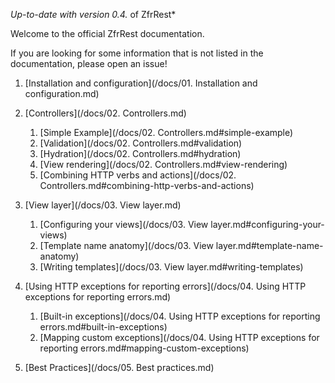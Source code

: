*Up-to-date with version 0.4.* of ZfrRest*

Welcome to the official ZfrRest documentation.

If you are looking for some information that is not listed in the documentation, please open an issue!

1. [Installation and configuration](/docs/01. Installation and configuration.md)

2. [Controllers](/docs/02. Controllers.md)
    1. [Simple Example](/docs/02. Controllers.md#simple-example)
    2. [Validation](/docs/02. Controllers.md#validation)
    3. [Hydration](/docs/02. Controllers.md#hydration)
    4. [View rendering](/docs/02. Controllers.md#view-rendering)
    5. [Combining HTTP verbs and actions](/docs/02. Controllers.md#combining-http-verbs-and-actions)

3. [View layer](/docs/03. View layer.md)
    1. [Configuring your views](/docs/03. View layer.md#configuring-your-views)
    2. [Template name anatomy](/docs/03. View layer.md#template-name-anatomy)
    3. [Writing templates](/docs/03. View layer.md#writing-templates)

4. [Using HTTP exceptions for reporting errors](/docs/04. Using HTTP exceptions for reporting errors.md)
    1. [Built-in exceptions](/docs/04. Using HTTP exceptions for reporting errors.md#built-in-exceptions)
    2. [Mapping custom exceptions](/docs/04. Using HTTP exceptions for reporting errors.md#mapping-custom-exceptions)

5. [Best Practices](/docs/05. Best practices.md)